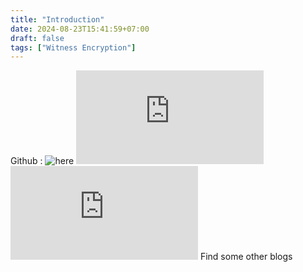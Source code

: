 ```yaml
---
title: "Introduction"
date: 2024-08-23T15:41:59+07:00
draft: false
tags: ["Witness Encryption"]
---
```


Github : ![here](https://github.com/guberti/witness-encryption-demos)
![Witness Encryption and its Applications](https://eprint.iacr.org/2013/258.pdf)
![Cassiopeia: Practical On-Chain Witness Encryption](https://fc23.ifca.ai/wtsc/WTSC23_3.pdf)
Find some other blogs